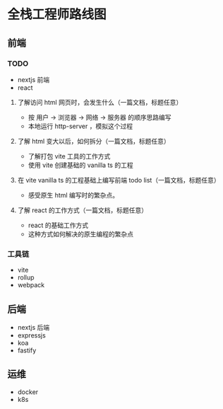 # 全栈工程师路线图

## 前端


### TODO

- nextjs 前端
- react

1. 了解访问 html 网页时，会发生什么（一篇文档，标题任意）
    - 按 用户 -> 浏览器 -> 网络 -> 服务器 的顺序思路编写
    - 本地运行 http-server ，模拟这个过程

2. 了解 html 变大以后，如何拆分（一篇文档，标题任意）
    - 了解打包 vite 工具的工作方式
    - 使用 vite 创建基础的 vanilla ts 的工程
    
3. 在 vite vanilla ts 的工程基础上编写前端 todo list（一篇文档，标题任意）
    - 感受原生 html 编写时的繁杂点。

4. 了解 react 的工作方式（一篇文档，标题任意）
    - react 的基础工作方式
    - 这种方式如何解决的原生编程的繁杂点

### 工具链

- vite
- rollup
- webpack

## 后端

- nextjs 后端
- expressjs
- koa
- fastify

## 运维

- docker
- k8s
